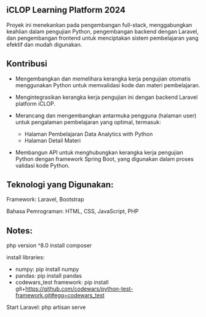 

## iCLOP Learning Platform 2024

Proyek ini menekankan pada pengembangan full-stack, menggabungkan keahlian dalam pengujian Python, pengembangan backend dengan Laravel, dan pengembangan frontend untuk menciptakan sistem pembelajaran yang efektif dan mudah digunakan.

## Kontribusi

- Mengembangkan dan memelihara kerangka kerja pengujian otomatis menggunakan Python untuk memvalidasi kode dan materi pembelajaran.

- Mengintegrasikan kerangka kerja pengujian ini dengan backend Laravel platform iCLOP.
- Merancang dan mengembangkan antarmuka pengguna (halaman user) untuk pengalaman pembelajaran yang optimal, termasuk:

    - Halaman Pembelajaran Data Analytics with Python
    - Halaman Detail Materi

- Membangun API untuk menghubungkan kerangka kerja pengujian Python dengan framework Spring Boot, yang digunakan dalam proses validasi kode Python.


## Teknologi yang Digunakan:

Framework: Laravel, Bootstrap

Bahasa Pemrograman: HTML, CSS, JavaScript, PHP


## Notes:

php version ^8.0
install composer

install libraries:
- numpy: pip install numpy
- pandas: pip install pandas
- codewars_test framework: pip install git+https://github.com/codewars/python-test-framework.git#egg=codewars_test              

Start Laravel: php artisan serve
